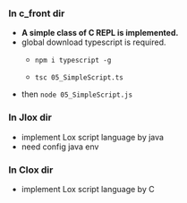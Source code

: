 ### In c_front dir
- **A simple class of C REPL is implemented.**
- global download typescript is required.
    - ```shell
      npm i typescript -g
      ```
    
    - ```shell
      tsc 05_SimpleScript.ts
      ```
- then `node 05_SimpleScript.js`

### In Jlox dir
- implement Lox script language by java
- need config java env

### In Clox dir
- implement Lox script language by C
